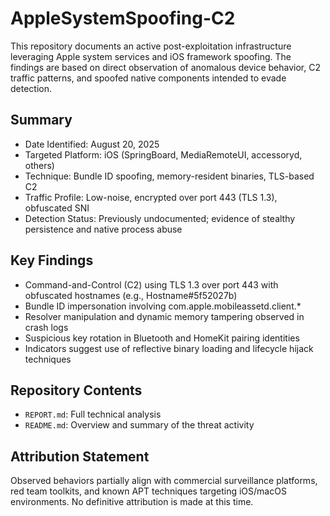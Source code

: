 # AppleSystemSpoofing-C2

This repository documents an active post-exploitation infrastructure leveraging Apple system services and iOS framework spoofing. The findings are based on direct observation of anomalous device behavior, C2 traffic patterns, and spoofed native components intended to evade detection.

## Summary

- Date Identified: August 20, 2025  
- Targeted Platform: iOS (SpringBoard, MediaRemoteUI, accessoryd, others)  
- Technique: Bundle ID spoofing, memory-resident binaries, TLS-based C2  
- Traffic Profile: Low-noise, encrypted over port 443 (TLS 1.3), obfuscated SNI  
- Detection Status: Previously undocumented; evidence of stealthy persistence and native process abuse

## Key Findings

- Command-and-Control (C2) using TLS 1.3 over port 443 with obfuscated hostnames (e.g., Hostname#5f52027b)
- Bundle ID impersonation involving com.apple.mobileassetd.client.*
- Resolver manipulation and dynamic memory tampering observed in crash logs
- Suspicious key rotation in Bluetooth and HomeKit pairing identities
- Indicators suggest use of reflective binary loading and lifecycle hijack techniques

## Repository Contents

- `REPORT.md`: Full technical analysis
- `README.md`: Overview and summary of the threat activity

## Attribution Statement

Observed behaviors partially align with commercial surveillance platforms, red team toolkits, and known APT techniques targeting iOS/macOS environments. No definitive attribution is made at this time.

